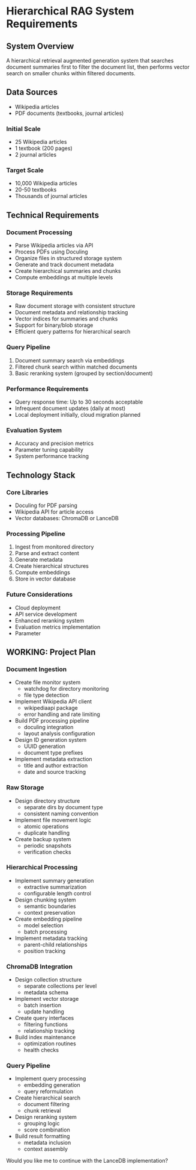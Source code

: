 # Hierarchical RAG System Requirements

## System Overview
A hierarchical retrieval augmented generation system that searches document summaries first to filter the document list, then performs vector search on smaller chunks within filtered documents.

## Data Sources
- Wikipedia articles
- PDF documents (textbooks, journal articles)

### Initial Scale
- 25 Wikipedia articles
- 1 textbook (200 pages)
- 2 journal articles

### Target Scale
- 10,000 Wikipedia articles
- 20-50 textbooks
- Thousands of journal articles

## Technical Requirements

### Document Processing
- Parse Wikipedia articles via API
- Process PDFs using Doculing
- Organize files in structured storage system
- Generate and track document metadata
- Create hierarchical summaries and chunks
- Compute embeddings at multiple levels

### Storage Requirements
- Raw document storage with consistent structure
- Document metadata and relationship tracking
- Vector indices for summaries and chunks
- Support for binary/blob storage
- Efficient query patterns for hierarchical search

### Query Pipeline
1. Document summary search via embeddings
2. Filtered chunk search within matched documents
3. Basic reranking system (grouped by section/document)

### Performance Requirements
- Query response time: Up to 30 seconds acceptable
- Infrequent document updates (daily at most)
- Local deployment initially, cloud migration planned

### Evaluation System
- Accuracy and precision metrics
- Parameter tuning capability
- System performance tracking

## Technology Stack

### Core Libraries
- Doculing for PDF parsing
- Wikipedia API for article access
- Vector databases: ChromaDB or LanceDB

### Processing Pipeline
1. Ingest from monitored directory
2. Parse and extract content
3. Generate metadata
4. Create hierarchical structures
5. Compute embeddings
6. Store in vector database

### Future Considerations
- Cloud deployment
- API service development
- Enhanced reranking system
- Evaluation metrics implementation
- Parameter 




## WORKING: Project Plan

### Document Ingestion
- Create file monitor system
  * watchdog for directory monitoring
  * file type detection
- Implement Wikipedia API client
  * wikipediaapi package
  * error handling and rate limiting
- Build PDF processing pipeline
  * doculing integration
  * layout analysis configuration
- Design ID generation system
  * UUID generation
  * document type prefixes
- Implement metadata extraction
  * title and author extraction
  * date and source tracking

### Raw Storage
- Design directory structure
  * separate dirs by document type
  * consistent naming convention
- Implement file movement logic
  * atomic operations
  * duplicate handling
- Create backup system
  * periodic snapshots
  * verification checks

### Hierarchical Processing
- Implement summary generation
  * extractive summarization
  * configurable length control
- Design chunking system
  * semantic boundaries
  * context preservation
- Create embedding pipeline
  * model selection
  * batch processing
- Implement metadata tracking
  * parent-child relationships
  * position tracking

### ChromaDB Integration
- Design collection structure
  * separate collections per level
  * metadata schema
- Implement vector storage
  * batch insertion
  * update handling
- Create query interfaces
  * filtering functions
  * relationship tracking
- Build index maintenance
  * optimization routines
  * health checks

### Query Pipeline
- Implement query processing
  * embedding generation
  * query reformulation
- Create hierarchical search
  * document filtering
  * chunk retrieval
- Design reranking system
  * grouping logic
  * score combination
- Build result formatting
  * metadata inclusion
  * context assembly

Would you like me to continue with the LanceDB implementation?
